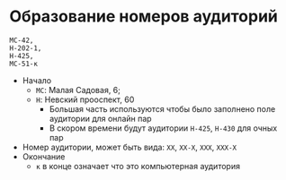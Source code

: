 # Образование номеров аудиторий

```
МС-42,
Н-202-1,
Н-425,
МС-51-к
```

- Начало
  - `МС`: Малая Садовая, 6;
  - `Н`: Невский прооспект, 60
    - Большая часть используются чтобы было заполнено поле аудитории для онлайн пар
    - В скором времени будут аудитории `Н-425`, `Н-430` для очных пар
- Номер аудитории, может быть вида: `XX`, `XX-X`, `XXX`, `XXX-X`
- Окончание
  - `к` в конце означает что это компьютерная аудитория
